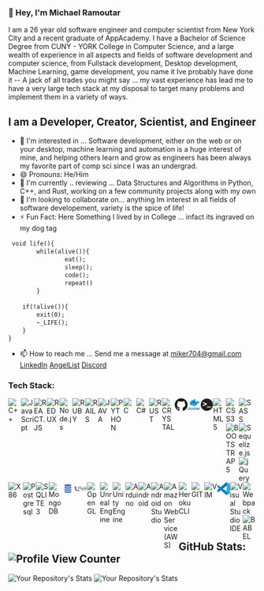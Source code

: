 ### 👋 Hey, I'm Michael Ramoutar 
I am a 26 year old software engineer and computer scientist from New York City and a recent graduate of AppAcademy. I have a Bachelor of Science Degree from CUNY - YORK College in Computer Science, and a large wealth of experience in all aspects and fields of software development and computer science, from Fullstack development, Desktop development, Machine Learning, game development, you name it Ive probably have done it -- A jack of all trades you might say ... my vast experience has lead me to have a very large tech stack at my disposal to target many problems and implement them in a variety of ways. 

## I am a Developer, Creator, Scientist, and Engineer
- 👀 I'm interested in ... Software development, either on the web or on your desktop, machine learning and automation is a huge interest of mine, and helping others learn and grow as engineers has been always my favorite part of comp sci since I was an undergrad. 
- 😄 Pronouns: He/Him
- 🌱 I'm currently .. reviewing ... Data Structures and Algorithms in Python, C++, and Rust, working on a few community projects along with my own
- 👯 I'm looking to collaborate on... anything Im interest in all fields of software developement, variety is the spice of life! 
- ⚡ Fun Fact: Here Something I lived by in College ... infact its ingraved on my dog tag 
```
 void life(){
        while(alive()){
                eat();
                sleep();
                code();
                repeat()
        }

    if(!alive()){
        exit(0);
        ~_LIFE();
    }
} 

```


- 📫 How to reach me ... Send me a message at [miker704@gmail.com](mailto:miker704@gmail.com) [LinkedIn](https://www.linkedin.com/in/michael-ramoutar/) [AngelList](https://angel.co/u/michael-ramoutar-1) [Discord](https://discordapp.com/users/765241782949642280)

### Tech Stack:  

<img align="left" title="C++ Programming Language" alt="C++" width="26px" src="https://cdn.jsdelivr.net/gh/devicons/devicon@v2.15.1/icons/cplusplus/cplusplus-original.svg" /> 
<img align="left" title="JavaScript" alt="JavaScript" width="26px" src="https://cdn.jsdelivr.net/gh/devicons/devicon/icons/javascript/javascript-original.svg" /> 
<img align="left" title="REACT.JS" alt="REACT.JS" width="26px" src="https://cdn.jsdelivr.net/gh/devicons/devicon/icons/react/react-original.svg" /> 
<img align="left" title="REDUX Libary" alt="REDUX" width="26px" src="https://cdn.jsdelivr.net/gh/devicons/devicon/icons/redux/redux-original.svg" /> 
<img align="left" title="NODE.JS" alt="Node.js" width="26px" src="https://cdn.jsdelivr.net/gh/devicons/devicon/icons/nodejs/nodejs-original.svg" />
<img align="left" title="RUBY" alt="RUBY" width="26px" src="https://cdn.jsdelivr.net/gh/devicons/devicon/icons/ruby/ruby-plain.svg" /> 
<img align="left" title="RAILS" alt="RAILS" width="26px" src="https://cdn.jsdelivr.net/gh/devicons/devicon/icons/rails/rails-plain-wordmark.svg" /> 
<img align="left" title="JAVA - Including Spring Framework" alt="JAVA" width="26px" src="https://cdn.jsdelivr.net/gh/devicons/devicon@v2.15.1/icons/java/java-original-wordmark.svg" />
<img align="left" title="PYTHON" alt="PYTHON" width="26px" src="https://cdn.jsdelivr.net/gh/devicons/devicon/icons/python/python-original.svg" />  
<img align="left" title="C Programming Language" alt="C" width="26px" src="https://cdn.jsdelivr.net/gh/devicons/devicon@v2.15.1/icons/c/c-original.svg" /> 
<img align="left" title="C SHARP (C#) Programming Language" alt="C#" width="26px" src="https://cdn.jsdelivr.net/gh/devicons/devicon@v2.15.1/icons/csharp/csharp-original.svg" /> 
<img align="left" title="RUST Programming Language" alt="RUST" width="26px" src="https://cdn.jsdelivr.net/gh/devicons/devicon@v2.15.1/icons/rust/rust-plain.svg" /> 
<img align="left" title="CRYSTAL" alt="CRYSTAL" width="26px" src="https://cdn.jsdelivr.net/gh/devicons/devicon@v2.15.1/icons/crystal/crystal-original-wordmark.svg" /> 
<img align="left" alt="GitHub" width="26px" src="https://raw.githubusercontent.com/github/explore/78df643247d429f6cc873026c0622819ad797942/topics/github/github.png" />
<img align="left" alt="Docker" width="26px" src="https://raw.githubusercontent.com/github/explore/80688e429a7d4ef2fca1e82350fe8e3517d3494d/topics/docker/docker.png" />
<img align="left" alt="Terminal" width="26px" src="https://raw.githubusercontent.com/github/explore/80688e429a7d4ef2fca1e82350fe8e3517d3494d/topics/terminal/terminal.png" />           
<img align="left" title="HyperText Markup Language 5" alt="HTML5" width="26px" src="https://cdn.jsdelivr.net/gh/devicons/devicon/icons/html5/html5-original-wordmark.svg" /> 
<img align="left" title="Cascading Style Sheets 3" alt="CSS3" width="26px" src="https://cdn.jsdelivr.net/gh/devicons/devicon/icons/css3/css3-original-wordmark.svg" />  
<img align="left" title="SASS" alt="SASS" width="26px" src="https://cdn.jsdelivr.net/gh/devicons/devicon@v2.15.1/icons/sass/sass-original.svg" />  
<img align="left" title="BOOTSTRAP 5" alt="BOOTSTRAP 5" width="26px" src="https://cdn.jsdelivr.net/gh/devicons/devicon/icons/bootstrap/bootstrap-original-wordmark.svg"  />  
<img align="left" title="Sequelize.js" alt="Sequelize.js" width="26px" src="https://cdn.jsdelivr.net/gh/devicons/devicon/icons/sequelize/sequelize-original.svg" /> 
<img align="left" title="jQuery" alt="jQuery" width="26px" src="https://cdn.jsdelivr.net/gh/devicons/devicon@v2.15.1/icons/jquery/jquery-plain-wordmark.svg" /> 
<img align="left" title="Assembly Language X86 32 & 64 Bit" alt="X86" width="30px" src="https://user-images.githubusercontent.com/5421823/62779159-4cf76880-baaa-11e9-8318-e20a1aaa913a.png" /> 
<img align="left" title="PostgresSQL & SQL" alt="Postgresql" width="26px" src="https://cdn.jsdelivr.net/gh/devicons/devicon/icons/postgresql/postgresql-original.svg" />
<img align="left" title="SQLITE3" alt="SQLITE3" width="26px" src="https://cdn.jsdelivr.net/gh/devicons/devicon/icons/sqlite/sqlite-original.svg" /> 
<img align="left" title="MongoDB & Mongoose" alt="MongoDB" width="26px" src="https://cdn.jsdelivr.net/gh/devicons/devicon@v2.15.1/icons/mongodb/mongodb-plain-wordmark.svg" /> 
<img align="left" title="SQL" alt="SQL" width="26px" src="https://raw.githubusercontent.com/github/explore/80688e429a7d4ef2fca1e82350fe8e3517d3494d/topics/sql/sql.png" />
<img align="left"  title="FLASK"alt="flask" width="26px" src="https://raw.githubusercontent.com/github/explore/80688e429a7d4ef2fca1e82350fe8e3517d3494d/topics/flask/flask.png" />
<img align="left" title="Open Graphics Library (C, C++, JAVA) " alt="OpenGL" width="26px" src="https://cdn.jsdelivr.net/gh/devicons/devicon@v2.15.1/icons/opengl/opengl-original.svg" />
<img align="left" title="Unreal Engine" alt="Unreal Engine" width="26px" src="https://cdn.jsdelivr.net/gh/devicons/devicon@v2.15.1/icons/unrealengine/unrealengine-original-wordmark.svg" />
<img align="left" title="Unity Engine" alt="Unity Engine" width="26px" src="https://cdn.jsdelivr.net/gh/devicons/devicon@v2.15.1/icons/unity/unity-original-wordmark.svg" />  
<img align="left" title="Arduino Programming & Arduino IDE (C++ Script Language)" alt="Arduino" width="26px" src="https://cdn.jsdelivr.net/gh/devicons/devicon@v2.15.1/icons/arduino/arduino-original-wordmark.svg" />
<img align="left" title="Android, Java, Basic Kotlin" alt="Android" width="26px" src="https://cdn.jsdelivr.net/gh/devicons/devicon@v2.15.1/icons/android/android-plain.svg" />
<img align="left" title="Android Studio" alt="Android Studio" width="26px" src="https://cdn.jsdelivr.net/gh/devicons/devicon/icons/androidstudio/androidstudio-original.svg" /> 
<img align="left" title="Amazon Web Service (AWS)" alt="Amazon Web Service (AWS)" width="30px" src="https://cdn.jsdelivr.net/gh/devicons/devicon/icons/amazonwebservices/amazonwebservices-plain-wordmark.svg" />
<img align="left" title="Heroku CLI" alt="Heroku CLI" width="26px" src="https://cdn.jsdelivr.net/gh/devicons/devicon/icons/heroku/heroku-plain-wordmark.svg" />
<img align="left" title="GIT" alt="GIT" width="26px" src="https://cdn.jsdelivr.net/gh/devicons/devicon/icons/git/git-original.svg" />
<img align="left" title="VIM & NEOVIM" alt="VIM" width="26px" src="https://cdn.jsdelivr.net/gh/devicons/devicon@v2.15.1/icons/vim/vim-original.svg" />
<img align="left" title="Visual Studio Code" alt="Visual Studio Code" width="26px" src="https://raw.githubusercontent.com/github/explore/80688e429a7d4ef2fca1e82350fe8e3517d3494d/topics/visual-studio-code/visual-studio-code.png" />
<img align="left" title="Visual Studio IDE" alt="Visual Studio IDE" width="26px" src="https://cdn.jsdelivr.net/gh/devicons/devicon@v2.15.1/icons/visualstudio/visualstudio-plain.svg" />
<img align="left" title="Webpack" alt="Webpack" width="26px" src="https://cdn.jsdelivr.net/gh/devicons/devicon/icons/webpack/webpack-original.svg" />
<img align="left" title="BABEL" alt="BABEL" width="26px" src="https://cdn.jsdelivr.net/gh/devicons/devicon/icons/babel/babel-original.svg" /><br><br>  
<br><br>  

  
  
## GitHub Stats:    <span></span>  ![Profile View Counter](https://komarev.com/ghpvc/?username=miker704&color=brightgreen)
![Your Repository's Stats](https://github-readme-stats.vercel.app/api?username=miker704&theme=chartreuse-dark&show_icons=true&include_all_commits=true&count_private=true&border_color=00FD61)
![Your Repository's Stats](https://github-readme-stats.vercel.app/api/top-langs/?username=miker704&theme=chartreuse-dark&langs_count=10&layout=compact&border_color=00FD61)




<!--
**miker704/miker704** is a ✨ _special_ ✨ repository because its `README.md` (this file) appears on your GitHub profile
-->
